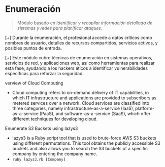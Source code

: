 # Enumeración
> Módulo basado en *identificar y recopilar información detallada de sistemas y redes para planificar ataques*.

  [+] Durante la enumeración, el profesional accede a datos críticos como nombres de usuario, detalles de recursos compartidos, servicios activos, y posibles puntos de entrada.
  
  [+] Este módulo cubre técnicas de enumeración en sistemas operativos, servicios de red, y aplicaciones web, así como herramientas para realizar esta fase, ayudando a los hackers éticos a identificar vulnerabilidades específicas para reforzar la seguridad.


verview of Cloud Computing
- Cloud computing refers to on-demand delivery of IT capabilities, in which IT infrastructure and applications are provided to subscribers as metered services over a network. Cloud services are classified into three categories, namely infrastructure-as-a-service (IaaS), platform-as-a-service (PaaS), and software-as-a-service (SaaS), which offer different techniques for developing cloud.

Enumerate S3 Buckets using lazys3
- lazys3 is a Ruby script tool that is used to brute-force AWS S3 buckets using different permutations. This tool obtains the publicly accessible S3 buckets and also allows you to search the S3 buckets of a specific company by entering the company name.
- ` ruby lazys3.rb [Company] `
